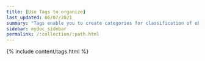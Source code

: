 ```yaml
---
title: [Use Tags to organize]
last_updated: 06/07/2021
summary: "Tags enable you to create categories for classification of objects, including Liveboards, answers, data sources, and worksheets."
sidebar: mydoc_sidebar
permalink: /:collection/:path.html
---
```


{% include content/tags.html %}
